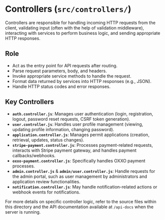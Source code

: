 # Controllers (`src/controllers/`)

Controllers are responsible for handling incoming HTTP requests from the client, validating input (often with the help of validation middleware), interacting with services to perform business logic, and sending appropriate HTTP responses.

## Role

*   Act as the entry point for API requests after routing.
*   Parse request parameters, body, and headers.
*   Invoke appropriate service methods to handle the request.
*   Format data returned by services into HTTP responses (e.g., JSON).
*   Handle HTTP status codes and error responses.

## Key Controllers

*   **`auth.controller.js`**: Manages user authentication (login, registration, logout, password reset requests, CSRF token generation).
*   **`user.controller.js`**: Handles user profile management (viewing, updating profile information, changing password).
*   **`application.controller.js`**: Manages permit applications (creation, retrieval, updates, status changes).
*   **`stripe-payment.controller.js`**: Processes payment-related requests, interacts with Stripe payment gateway, and handles payment callbacks/webhooks.
*   **`oxxo-payment.controller.js`**: Specifically handles OXXO payment processes.
*   **`admin.controller.js`** & **`admin/user.controller.js`**: Handle requests for the admin portal, such as user management by administrators and application review functionalities.
*   **`notification.controller.js`**: May handle notification-related actions or webhook events for notifications.

For more details on specific controller logic, refer to the source files within this directory and the API documentation available at `/api-docs` when the server is running.
